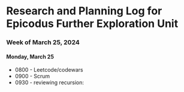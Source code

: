 # Research and Planning Log for Epicodus Further Exploration Unit

### Week of March 25, 2024

#### Monday, March 25

* 0800 - Leetcode/codewars
* 0900 - Scrum
* 0930 - reviewing recursion: 